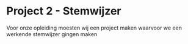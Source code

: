 # Project 2 - Stemwijzer
Voor onze opleiding moesten wij een project maken waarvoor we een werkende stemwijzer gingen maken
